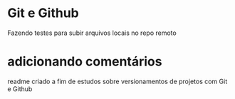 # Git e Github

Fazendo testes para subir arquivos locais no repo remoto

# adicionando comentários

readme criado a fim de estudos sobre versionamentos de projetos com Git e Github


